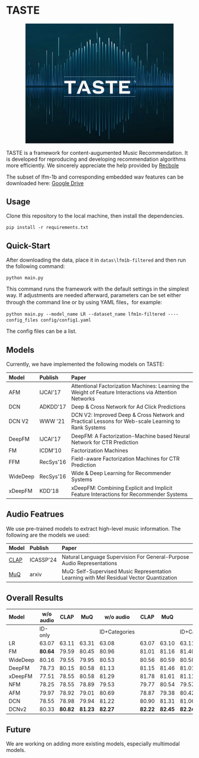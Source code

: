 # TASTE
<div align="center">
    <img src="pics/logo.png" alt="描述" width="400">
</div>



TASTE is a framework for content-augumented Music Recommendation. It is developed for reproducing and developing recommendation algorithms more efficiently. We sincerely appreciate the help provided by [Recbole](https://github.com/RUCAIBox/RecBole)

The subset of lfm-1b and corresponding embedded wav features can be downloaded here: [Google Drive](https://drive.google.com/drive/folders/1H-wrqchl-QMWrO-13mueeO5t-7nL00JU?usp=sharing)

## Usage

Clone this repository to the local machine, then install the dependencies.
```
pip install -r requirements.txt
```

## Quick-Start

After downloading the data, place it in `datas\lfm1b-filtered` and then run the following command:

```
python main.py
```

This command runs the framework with the default settings in the simplest way. If adjustments are needed afterward, parameters can be set either through the command line or by using YAML files，for example:

```
python main.py --model_name LR --dataset_name lfm1n-filtered ----config_files config/config1.yaml
```

The config files can be a list.
## Models

Currently, we have implemented the following models on TASTE:


| Model     | Publish     | Paper                                                        |
| :-------- | :---------- | :----------------------------------------------------------- |
| AFM       | IJCAI'17    | Attentional Factorization Machines: Learning the Weight of Feature Interactions via Attention Networks |
| DCN       | ADKDD'17    | Deep & Cross Network for Ad Click Predictions                |
| DCN V2    | WWW '21     | DCN V2: Improved Deep & Cross Network and Practical Lessons for Web-scale Learning to Rank Systems |
| DeepFM    | IJCAI'17    | DeepFM: A Factorization-Machine based Neural Network for CTR Prediction |
| FM        | ICDM'10     | Factorization Machines                                       |
| FFM       | RecSys'16   | Field-aware Factorization Machines for CTR Prediction        |
| WideDeep  | RecSys'16   | Wide & Deep Learning for Recommender Systems                 |
| xDeepFM   | KDD'18      | xDeepFM: Combining Explicit and Implicit Feature Interactions for Recommender Systems |

## Audio Featrues

We use pre-trained models to extract high-level music information. The following are the models we used:

| Model     | Publish     | Paper 
| :-------- | :---------- | :----------------------------------------------------------- |
| [CLAP](https://github.com/microsoft/clap)      | ICASSP'24    | Natural Language Supervision For General-Purpose Audio Representations |
| [MuQ](https://github.com/tencent-ailab/MuQ)       | arxiv    | MuQ: Self-Supervised Music Representation Learning with Mel Residual Vector Quantization |

## Overall Results

| Model     | w/o audio | CLAP   | MuQ    | w/o audio | CLAP   | MuQ    | w/o audio | CLAP   | MuQ    |
| :-------- | --------- | ------ | ------ | --------- | ------ | ------ | --------- | ------ | ------ |
|           | ID-only   |        |        | ID+Categories |        |        | ID+Categories+Continuous |        |        |
| LR        | 63.07     | 63.11  | 63.31  | 63.08     | 63.07  | 63.10  | 63.11     | 63.12  | 63.15  |
| FM        | **80.64** | 79.59  | 80.45  | 80.96     | 81.01  | 81.16  | 81.40     | 80.45  | 81.60  |
| WideDeep  | 80.16     | 79.55  | 79.95  | 80.53     | 80.56  | 80.59  | 80.58     | 79.95  | 80.90  |
| DeepFM    | 78.73     | 80.15  | 80.58  | 81.13     | 81.15  | 81.46  | 81.01     | 80.58  | 81.40  |
| xDeepFM   | 77.51     | 78.55  | 80.58  | 81.29     | 81.78  | 81.61  | 81.11     | 81.22  | 81.74  |
| NFM       | 78.25     | 78.55  | 78.89  | 79.53     | 79.77  | 80.54  | 79.57     | 78.92  | 80.01  |
| AFM       | 79.97     | 78.92  | 79.01  | 80.69     | 78.87  | 79.38  | 80.42     | 79.01  | 80.19  |
| DCN       | 78.55     | 78.98  | 79.94  | 81.22     | 80.90  | 81.31  | 81.06     | 79.94  | 81.37  |
| DCNv2     | 80.33     | **80.82** | **81.23** | **82.27**  | **82.22**  | **82.45**  | **82.24**  | **82.27**  | **82.51**  |


## Future
We are working on adding more existing models, especially multimodal models.
